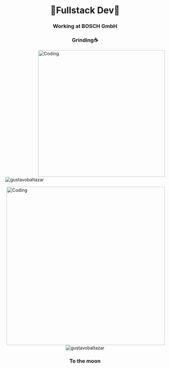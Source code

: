 <h1 align="center">🚀Fullstack Dev🚀</h3>

<div align="center">
  
  <h3> Working at BOSCH GmbH </h2>
  <h3> Grinding☕ </h2>
  
</div>

<img align="right" alt="Coding" width="400" src="https://i.gifer.com/1fZF.gif"> 
<p align="left"> <img src="https://komarev.com/ghpvc/?username=gustavobaltazar&label=Profile%20views&color=0e75b6&style=flat" alt="gustavobaltazar" /> </p>
 
 <div>
  <img align="right" alt="Coding" width="500" src="https://giffiles.alphacoders.com/359/35995.gif">
</div>

 ```javascript
const profile = {
  name: "Gustavo Baltazar",
  game: "The Last of Us II",
  tech: {
    programming: ['TS'],
    frontend: ['React', 'Tailwindcss'],
    backend: ['Node', 'tRPC', 'Express']
  },
  language: {
    portuguese: true,
    english: true,
  }
}
```
<div>
    <p align="center"><img  src="https://github-readme-streak-stats.herokuapp.com/?user=gustavobaltazar&theme=tokyonight" alt="gustavobaltazar" /></p>
</div>

<div align="center">
  <h3>To the moon</h3>
</div>
